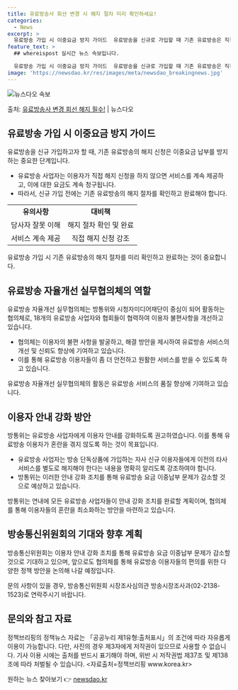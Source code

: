```yaml
---
title: 유료방송사 회선 변경 시 해지 절차 미리 확인하세요!
categories:
  - News
excerpt: >
  유료방송 가입 시 이중요금 방지 가이드  유료방송을 신규로 가입할 때 기존 유료방송은 직접 해지 신청해야 이…
feature_text: >
  ## whereispost 실시간 뉴스 속보입니다.

  유료방송 가입 시 이중요금 방지 가이드  유료방송을 신규로 가입할 때 기존 유료방송은 직접 해지 신청해야 이…
image: 'https://newsdao.kr/res/images/meta/newsdao_breakingnews.jpg'
---
```


![뉴스다오 속보](https://newsdao.kr/res/images/meta/newsdao_breakingnews.jpg)

<p>출처: <a href="https://newsdao.kr/4495" rel="dofollow">유료방송사 변경 회선 해지 필수!</a> | 뉴스다오</p>

<h2 data-ke-size="size26">유료방송 가입 시 이중요금 방지 가이드</h2>
<p data-ke-size="size16">유료방송을 신규 가입하고자 할 때, 기존 유료방송의 해지 신청은 이중요금 납부를 방지하는 중요한 단계입니다.</p>
<ul>
  <li>유료방송 사업자는 이용자가 직접 해지 신청을 하지 않으면 서비스를 계속 제공하고, 이에 대한 요금도 계속 청구됩니다.</li>
  <li>따라서, 신규 가입 전에는 기존 유료방송의 해지 절차를 확인하고 완료해야 합니다.</li>
</ul>
<table>
  <tbody>
    <tr>
      <td style="text-align: center; height: 17px;"><b>유의사항</b></td>
      <td style="text-align: center; height: 17px;"><b>대비책</b></td>
    </tr>
    <tr>
      <td style="text-align: center; height: 17px;">당사자 잘못 이해</td>
      <td style="text-align: center; height: 17px;">해지 절차 확인 및 완료</td>
    </tr>
    <tr>
      <td style="text-align: center; height: 17px;">서비스 계속 제공</td>
      <td style="text-align: center; height: 17px;">직접 해지 신청 강조</td>
    </tr>
  </tbody>
</table>
<p data-ke-size="size16">유료방송 가입 시 기존 유료방송의 해지 절차를 미리 확인하고 완료하는 것이 중요합니다.</p>

<h2 data-ke-size="size26">유료방송 자율개선 실무협의체의 역할</h2>
<p data-ke-size="size16">유료방송 자율개선 실무협의체는 방통위와 시청자미디어재단이 중심이 되어 활동하는 협의체로, 18개의 유료방송 사업자와 협회들이 협력하여 이용자 불편사항을 개선하고 있습니다.</p>
<ul>
  <li>협의체는 이용자의 불편 사항을 발굴하고, 해결 방안을 제시하여 유료방송 서비스의 개선 및 신뢰도 향상에 기여하고 있습니다.</li>
  <li>이를 통해 유료방송 이용자들이 좀 더 안전하고 원활한 서비스를 받을 수 있도록 하고 있습니다.</li>
</ul>
<p data-ke-size="size16">유료방송 자율개선 실무협의체의 활동은 유료방송 서비스의 품질 향상에 기여하고 있습니다.</p>

<h2 data-ke-size="size26">이용자 안내 강화 방안</h2>
<p data-ke-size="size16">방통위는 유료방송 사업자에게 이용자 안내를 강화하도록 권고하였습니다. 이를 통해 유료방송 이용자가 혼란을 겪지 않도록 하는 것이 목표입니다.</p>
<ul>
  <li>유료방송 사업자는 방송 단독상품에 가입하는 자사 신규 이용자들에게 이전의 타사 서비스를 별도로 해지해야 한다는 내용을 명확히 알리도록 강조하여야 합니다.</li>
  <li>방통위는 이러한 안내 강화 조치를 통해 유료방송 요금 이중납부 문제가 감소할 것으로 예상하고 있습니다.</li>
</ul>
<p data-ke-size="size16">방통위는 연내에 모든 유료방송 사업자들이 안내 강화 조치를 완료할 계획이며, 협의체를 통해 이용자들의 혼란을 최소화하는 방안을 마련하고 있습니다.</p>

<h2 data-ke-size="size26">방송통신위원회의 기대와 향후 계획</h2>
<p data-ke-size="size16">방송통신위원회는 이용자 안내 강화 조치를 통해 유료방송 요금 이중납부 문제가 감소할 것으로 기대하고 있으며, 앞으로도 협의체를 통해 유료방송 이용자들의 편의를 위한 다양한 정책 방안을 논의해 나갈 예정입니다.</p>
<p data-ke-size="size16">문의 사항이 있을 경우, 방송통신위원회 시장조사심의관 방송시장조사과(02-2138-1523)로 연락주시기 바랍니다.</p>

<h2 data-ke-size="size26">문의와 참고 자료</h2>
<p data-ke-size="size16">정책브리핑의 정책뉴스 자료는 「공공누리 제1유형:출처표시」의 조건에 따라 자유롭게 이용이 가능합니다. 다만, 사진의 경우 제3자에게 저작권이 있으므로 사용할 수 없습니다. 기사 이용 시에는 출처를 반드시 표기해야 하며, 위반 시 저작권법 제37조 및 제138조에 따라 처벌될 수 있습니다. <자료출처=정책브리핑 www.korea.kr></p> 

원하는 뉴스 찾아보기 👉 <a href="https://newsdao.kr" rel="dofollow">newsdao.kr</a>


